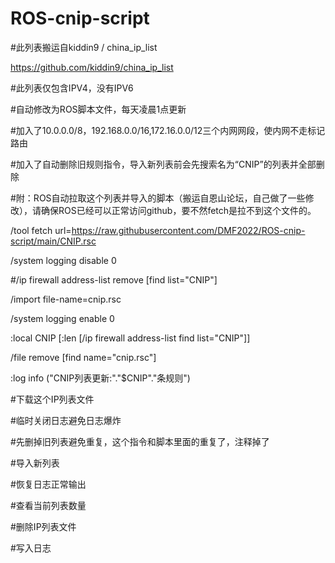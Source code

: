 # ROS-cnip-script
#此列表搬运自kiddin9 / china_ip_list

https://github.com/kiddin9/china_ip_list

#此列表仅包含IPV4，没有IPV6

#自动修改为ROS脚本文件，每天凌晨1点更新

#加入了10.0.0.0/8，192.168.0.0/16,172.16.0.0/12三个内网网段，使内网不走标记路由

#加入了自动删除旧规则指令，导入新列表前会先搜索名为“CNIP”的列表并全部删除

#附：ROS自动拉取这个列表并导入的脚本（搬运自恩山论坛，自己做了一些修改），请确保ROS已经可以正常访问github，要不然fetch是拉不到这个文件的。


/tool fetch url=https://raw.githubusercontent.com/DMF2022/ROS-cnip-script/main/CNIP.rsc

/system logging disable 0

#/ip firewall address-list remove [find list="CNIP"]

/import file-name=cnip.rsc

/system logging enable 0

:local CNIP [:len [/ip firewall address-list find list="CNIP"]]

/file remove [find name="cnip.rsc"]

:log info ("CNIP列表更新:"."$CNIP"."条规则")

#下载这个IP列表文件

#临时关闭日志避免日志爆炸

#先删掉旧列表避免重复，这个指令和脚本里面的重复了，注释掉了

#导入新列表

#恢复日志正常输出

#查看当前列表数量

#删除IP列表文件

#写入日志
